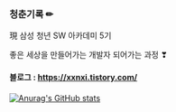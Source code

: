 ### 청춘기록 ✏

現 삼성 청년 SW 아카데미 5기

좋은 세상을 만들어가는 개발자 되어가는 과정 ❣


#### 블로그 : https://xxnxi.tistory.com/


[![Anurag's GitHub stats](https://github-readme-stats.vercel.app/api?username=eunzi-kim)](https://github.com/anuraghazra/github-readme-stats)
